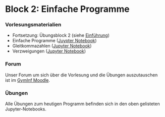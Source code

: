 # Block 2: Einfache Programme

### Vorlesungsmaterialien

* Fortsetzung: Übungsblock 2 (siehe [Einführung](../block1/index.md))
* Einfache Programme ([Juypter Notebook](https://nbviewer.jupyter.org/github/Andreas-Forster/gyminf-programmieren/blob/master/notebooks/EinfacheProgramme.ipynb))
* Gleitkommazahlen ([Jupyter Notebook](https://nbviewer.jupyter.org/github/Andreas-Forster/gyminf-programmieren/blob/master/notebooks/Gleitkommazahlen.ipynb))
* Verzweigungen ([Jupyter Notebook](https://nbviewer.jupyter.org/github/Andreas-Forster/gyminf-programmieren/blob/master/notebooks/Verzweigungen.ipynb))

### Forum

Unser Forum um sich über die Vorlesung und die Übungen auszutauschen ist im [GymInf Moodle](https://moodle.unifr.ch/mod/forum/view.php?id=924407).

### Übungen

Alle Übungen zum heutigen Programm befinden sich in den oben gelisteten Jupyter-Notebooks.